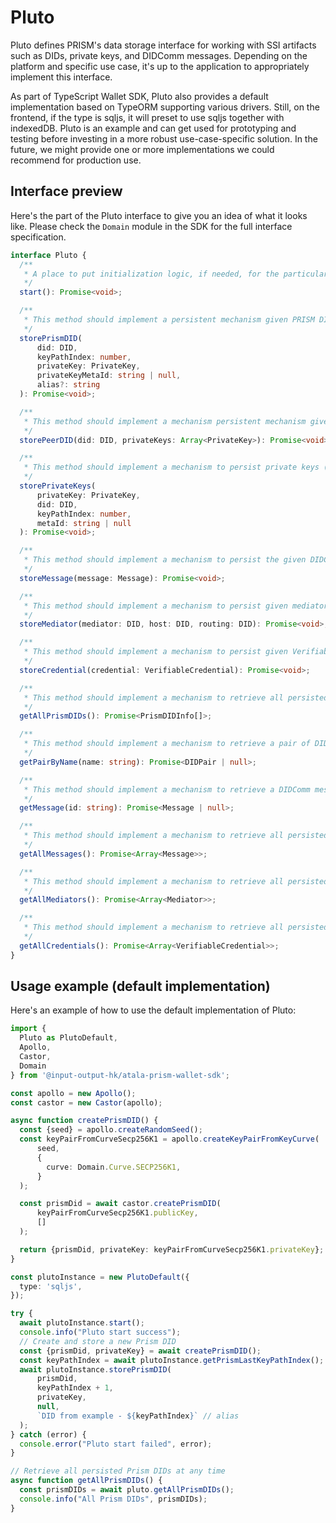 # Pluto

Pluto defines PRISM's data storage interface for working with SSI artifacts such as DIDs, private keys, and DIDComm messages. Depending on the platform and specific use case, it's up to the application to appropriately implement this interface.

As part of TypeScript Wallet SDK, Pluto also provides a default implementation based on TypeORM supporting various drivers. Still, on the frontend, if the type is sqljs, it will preset to use sqljs together with indexedDB. Pluto is an example and can get used for prototyping and testing before investing in a more robust use-case-specific solution. In the future, we might provide one or more implementations we could recommend for production use.

## Interface preview

Here's the part of the Pluto interface to give you an idea of what it looks like. Please check the `Domain` module in the SDK for the full interface specification.

```ts
interface Pluto {
  /**
   * A place to put initialization logic, if needed, for the particular implementation.
   */
  start(): Promise<void>;

  /**
   * This method should implement a persistent mechanism given PRISM DID and its private key (SECP256K1).
   */
  storePrismDID(
      did: DID,
      keyPathIndex: number,
      privateKey: PrivateKey,
      privateKeyMetaId: string | null,
      alias?: string
  ): Promise<void>;

  /**
   * This method should implement a mechanism persistent mechanism given Peer DID and its private keys (ED25519 and X25519).
   */
  storePeerDID(did: DID, privateKeys: Array<PrivateKey>): Promise<void>;

  /**
   * This method should implement a mechanism to persist private keys (SECP256K1, ED25519, and X25519).
   */
  storePrivateKeys(
      privateKey: PrivateKey,
      did: DID,
      keyPathIndex: number,
      metaId: string | null
  ): Promise<void>;

  /**
   * This method should implement a mechanism to persist the given DIDComm message.
   */
  storeMessage(message: Message): Promise<void>;

  /**
   * This method should implement a mechanism to persist given mediator data.
   */
  storeMediator(mediator: DID, host: DID, routing: DID): Promise<void>;

  /**
   * This method should implement a mechanism to persist given Verifiable Credential.
   */
  storeCredential(credential: VerifiableCredential): Promise<void>;

  /**
   * This method should implement a mechanism to retrieve all persisted PRISM DIDs.
   */
  getAllPrismDIDs(): Promise<PrismDIDInfo[]>;

  /**
   * This method should implement a mechanism to retrieve a pair of DIDs (connection pairwise DIDs).
   */
  getPairByName(name: string): Promise<DIDPair | null>;

  /**
   * This method should implement a mechanism to retrieve a DIDComm message by ID.
   */
  getMessage(id: string): Promise<Message | null>;

  /**
   * This method should implement a mechanism to retrieve all persisted DIDComm messages.
   */
  getAllMessages(): Promise<Array<Message>>;

  /**
   * This method should implement a mechanism to retrieve all persisted mediators.
   */
  getAllMediators(): Promise<Array<Mediator>>;

  /**
   * This method should implement a mechanism to retrieve all persisted credentials.
   */
  getAllCredentials(): Promise<Array<VerifiableCredential>>;
}
```

## Usage example (default implementation)

Here's an example of how to use the default implementation of Pluto:

```ts
import {
  Pluto as PlutoDefault,
  Apollo,
  Castor,
  Domain
} from '@input-output-hk/atala-prism-wallet-sdk';

const apollo = new Apollo();
const castor = new Castor(apollo);

async function createPrismDID() {
  const {seed} = apollo.createRandomSeed();
  const keyPairFromCurveSecp256K1 = apollo.createKeyPairFromKeyCurve(
      seed,
      {
        curve: Domain.Curve.SECP256K1,
      }
  );

  const prismDid = await castor.createPrismDID(
      keyPairFromCurveSecp256K1.publicKey,
      []
  );

  return {prismDid, privateKey: keyPairFromCurveSecp256K1.privateKey};
}

const plutoInstance = new PlutoDefault({
  type: 'sqljs',
});

try {
  await plutoInstance.start();
  console.info("Pluto start success");
  // Create and store a new Prism DID
  const {prismDid, privateKey} = await createPrismDID();
  const keyPathIndex = await plutoInstance.getPrismLastKeyPathIndex();
  await plutoInstance.storePrismDID(
      prismDid,
      keyPathIndex + 1,
      privateKey,
      null,
      `DID from example - ${keyPathIndex}` // alias
  );
} catch (error) {
  console.error("Pluto start failed", error);
}

// Retrieve all persisted Prism DIDs at any time
async function getAllPrismDIDs() {
  const prismDIDs = await pluto.getAllPrismDIDs();
  console.info("All Prism DIDs", prismDIDs);
}

```
